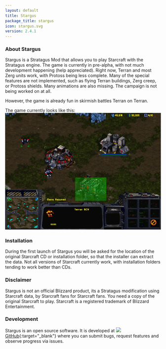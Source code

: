 ```yaml
---
layout: default
title: Stargus
package_title: stargus
icon: stargus.svg
version: 2.4.1
---
```

### About Stargus

Stargus is a Stratagus Mod that allows you to play Starcraft with the Stratagus
engine. The game is currently in pre-alpha, with not much development happening
(help appreciated). Right now, Terran and most Zerg units work, with Protoss
being less complete. Many of the special features are not implemented, such as
flying Terran buildings, Zerg creep, or Protoss shields. Many animations are
also missing. The campaign is not being worked on at all.


However, the game is already fun in skirmish battles Terran on Terran.


The game currently looks like this: ![](img/screenshotStargus.png)


### Installation

During the first launch of Stargus you will be asked for the location of the
original Starcraft CD or installation folder, so that the installer can extract
the data. Not all versions of Starcraft currently work, with installation
folders tending to work better than CDs.


### Disclaimer

Stargus is not an official Blizzard product, its a Stratagus modification using
Starcraft data, by Starcraft fans for Starcraft fans. You need a copy of the
original Starcraft to play.  Starcraft is a registered trademark of Blizzard
Entertainment.


### Development

Stargus is an open source software. It is developed at
[![](img/github.svg)GitHub](https://github.com/Wargus/wargus){:target="_blank"}
where you can submit bugs, request features and observe progress via issues.
